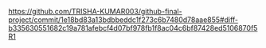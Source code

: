 https://github.com/TRISHA-KUMAR003/github-final-project/commit/1e18bd83a13bdbbeddc1f273c6b7480d78aae855#diff-b335630551682c19a781afebcf4d07bf978fb1f8ac04c6bf87428ed5106870f5R1
